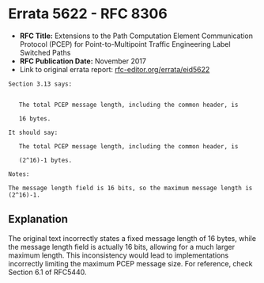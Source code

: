 # Errata 5622 - RFC 8306

- **RFC Title:** Extensions to the Path Computation Element Communication Protocol (PCEP) for Point-to-Multipoint Traffic Engineering Label Switched Paths
- **RFC Publication Date:** November 2017
- Link to original errata report: [rfc-editor.org/errata/eid5622](https://www.rfc-editor.org/errata/eid5622)

```
Section 3.13 says:


   The total PCEP message length, including the common header, is
   16 bytes.

It should say:

   The total PCEP message length, including the common header, is
   (2^16)-1 bytes.

Notes:

The message length field is 16 bits, so the maximum message length is (2^16)-1.
```

## Explanation

The original text incorrectly states a fixed message length of 16 bytes, while the message length field is actually 16 bits, allowing for a much larger maximum length.  This inconsistency would lead to implementations incorrectly limiting the maximum PCEP message size. For reference, check Section 6.1 of RFC5440.
